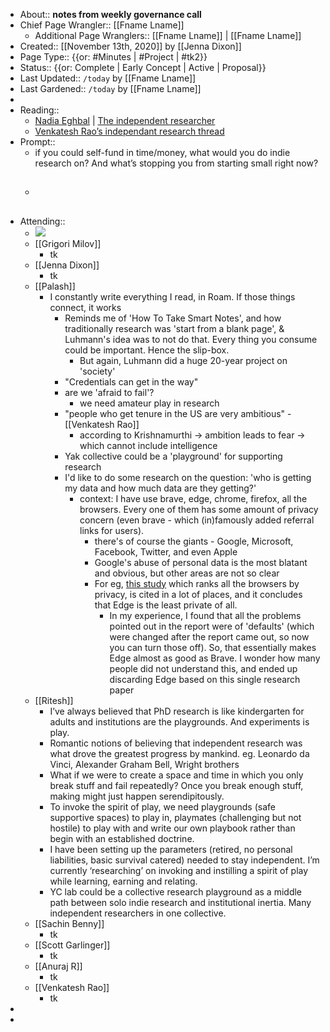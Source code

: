 - About:: __notes from weekly governance call__
- Chief Page Wrangler:: [[Fname Lname]]
    - Additional Page Wranglers:: [[Fname Lname]] | [[Fname Lname]]
- Created:: [[November 13th, 2020]] by [[Jenna Dixon]]
- Page Type:: {{or: #Minutes | #Project | #tk2}}
- Status:: {{or: Complete | Early Concept | Active | Proposal}}
- Last Updated:: `/today` by [[Fname Lname]]
- Last Gardened:: `/today` by [[Fname Lname]]
- 
- Reading::
    - [Nadia Eghbal](https://nadiaeghbal.com/) | [The independent researcher](https://nadiaeghbal.com/independent-research)
    - [Venkatesh Rao’s independant research thread](https://twitter.com/vgr/status/1195789557465153536?s=21)
- Prompt::
    - if you could self-fund in time/money, what would you do indie research on? And what’s stopping you from starting small right now?
    - ## 
- Attending:: 
    - ![](https://firebasestorage.googleapis.com/v0/b/firescript-577a2.appspot.com/o/imgs%2Fapp%2FArtOfGig%2FVbb7PUZGHX.png?alt=media&token=cef04e13-6448-426f-a0ca-d49db7bba6ca)
    - [[Grigori Milov]]
        - tk
    - [[Jenna Dixon]]
        - tk
    - [[Palash]]
        - I constantly write everything I read, in Roam. If those things connect, it works
            - Reminds me of 'How To Take Smart Notes', and how traditionally research was 'start from a blank page', & Luhmann's idea was to not do that. Every thing you consume could be important. Hence the slip-box.
                - But again, Luhmann did a huge 20-year project on 'society'
            - "Credentials can get in the way"
            - are we 'afraid to fail'?
                - we need amateur play in research
            - "people who get tenure in the US are very ambitious" - [[Venkatesh Rao]]
                - according to Krishnamurthi -> ambition leads to fear -> which cannot include intelligence
            - Yak collective could be a 'playground' for supporting research
            - I'd like to do some research on the question: 'who is getting my data and how much data are they getting?'
                - context: I have use brave, edge, chrome, firefox, all the browsers. Every one of them has some amount of privacy concern (even brave - which (in)famously added referral links for users).
                    - there's of course the giants - Google, Microsoft, Facebook, Twitter, and even Apple
                    - Google's abuse of personal data is the most blatant and obvious, but other areas are not so clear
                    - For eg, [this study](https://arstechnica.com/information-technology/2020/03/study-ranks-edges-default-privacy-settings-the-lowest-of-all-major-browsers/) which ranks all the browsers by privacy, is cited in a lot of places, and it concludes that Edge is the least private of all.
                        - In my experience, I found that all the problems pointed out in the report were of 'defaults' (which were changed after the report came out, so now you can turn those off). So, that essentially makes Edge almost as good as Brave. I wonder how many people did not understand this, and ended up discarding Edge based on this single research paper
    - [[Ritesh]]
        - I’ve always believed that PhD research is like kindergarten for adults and institutions are the playgrounds. And experiments is play.
        - Romantic notions of believing that independent research was what drove the greatest progress by mankind. eg. Leonardo da Vinci, Alexander Graham Bell, Wright brothers
        - What if we were to create a space and time in which you only break stuff and fail repeatedly? Once you break enough stuff, making might just happen serendipitously.
        - To invoke the spirit of play, we need playgrounds (safe supportive spaces) to play in, playmates (challenging but not hostile) to play with and write our own playbook rather than begin with an established doctrine.
        - I have been setting up the parameters (retired, no personal liabilities, basic survival catered) needed to stay independent. I’m currently ‘researching’ on invoking and instilling a spirit of play while learning, earning and relating. 
        - YC lab could be a collective research playground as a middle path between solo indie research and institutional inertia. Many independent researchers in one collective. 
    - [[Sachin Benny]]
        - tk
    - [[Scott Garlinger]]
        - tk
    - [[Anuraj R]]
        - tk
    - [[Venkatesh Rao]]
        - tk
- 
- 
